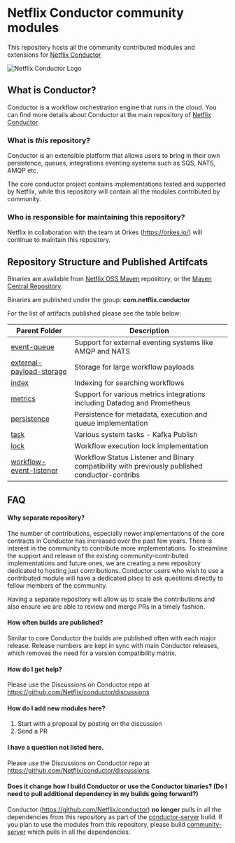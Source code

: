 # Netflix Conductor community modules

This repository hosts all the community contributed modules and extensions for 
[Netflix Conductor](https://github.com/Netflix/conductor)

![Netflix Conductor Logo](https://github.com/Netflix/conductor/blob/main/docs/docs/img/conductor-vector-x.png)

## What is Conductor?
Conductor is a workflow orchestration engine that runs in the cloud.
You can find more details about Conductor at the main repository of [Netflix Conductor](https://github.com/Netflix/conductor)

### What is _this_ repository?
Conductor is an extensible platform that allows users to bring in their own persistence, queues, integrations eventing systems such as SQS, NATS, AMQP etc.

The core conductor project contains implementations tested and supported by Netflix, while this repository will contain all
the modules contributed by community.

### Who is responsible for maintaining this repository?
Netflix in collaboration with the team at Orkes (https://orkes.io/) will continue to maintain this repository.

## Repository Structure and Published Artifcats
Binaries are available from [Netflix OSS Maven](https://artifacts.netflix.net/netflixoss/com/netflix/conductor/) repository, or the [Maven Central Repository](https://search.maven.org/search?q=g:com.netflix.conductor).

Binaries are published under the group: **com.netflix.conductor**

For the list of artifacts published please see the table below:

| Parent Folder | Description |
| ----------- | ----- |
|[event-queue](event-queue/README.md)| Support for external eventing systems like AMQP and NATS |
| [external-payload-storage](external-payload-storage/README.md) | Storage for large workflow payloads |
| [index](index/README.md)| Indexing for searching workflows |
|[metrics](metrics/README.md)| Support for various metrics integrations including Datadog and Prometheus |
|[persistence](persistence/README.md)| Persistence for metadata, execution and queue implementation |
| [task](task/README.md)| Various system tasks - Kafka Publish
| [lock](lock/README.md)| Workflow execution lock implementation |
|  [workflow-event-listener](workflow-event-listener/README.md)| Workflow Status Listener and Binary compatibility with previously published conductor-contribs |


## FAQ
#### Why separate repository?
The number of contributions, especially newer implementations of the core contracts in Conductor has increased over the past few years. 
There is interest in the community to contribute more implementations. 
To streamline the support and release of the existing community-contributed implementations and future ones, we are creating a new repository dedicated to hosting just contributions. 
Conductor users who wish to use a contributed module will have a dedicated place to ask questions directly to fellow members of the community. 

Having a separate repository will allow us to scale the contributions and also ensure we are able to review and merge PRs in a timely fashion.

#### How often builds are published?
Similar to core Conductor the builds are published often with each major release.
Release numbers are kept in sync with main Conductor releases, which removes the need for a version compatibility matrix.

#### How do I get help?
Please use the Discussions on Conductor repo at https://github.com/Netflix/conductor/discussions

#### How do I add new modules here?
1. Start with a proposal by posting on the discussion
2. Send a PR

#### I have a question not listed here.
Please use the Discussions on Conductor repo at https://github.com/Netflix/conductor/discussions

#### Does it change how I build Conductor or use the Conductor binaries? (Do I need to pull additional dependency in my builds going forward?)
Conductor (https://github.com/Netflix/conductor) **no longer** pulls in all the dependencies from this repository as part of the [conductor-server](https://github.com/Netflix/conductor/tree/main/server) build.
If you plan to use the modules from this repository, please build [community-server](/community-server) which pulls in all the dependencies. 



